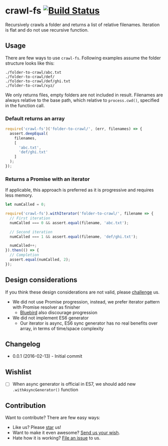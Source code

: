 # crawl-fs [![Build Status](https://travis-ci.org/compulim/crawl-fs.svg?branch=master)](https://travis-ci.org/compulim/crawl-fs)

Recursively crawls a folder and returns a list of relative filenames. Iteration is flat and do not use recursive function.

## Usage

There are few ways to use `crawl-fs`. Following examples assume the folder structure looks like this:
```
./folder-to-crawl/abc.txt
./folder-to-crawl/def/
./folder-to-crawl/def/ghi.txt
./folder-to-crawl/xyz/
```

We only returns files, empty folders are not included in result. Filenames are always relative to the base path, which relative to `process.cwd()`, specified in the function call.

### Default returns an array

```javascript
require('crawl-fs')('folder-to-crawl/', (err, filenames) => {
  assert.deepEqual(
    filenames,
    [
      'abc.txt',
      'def/ghi.txt'
    ]
  );
});
```

### Returns a Promise with an iterator

If applicable, this approach is preferred as it is progressive and requires less memory.

```javascript
let numCalled = 0;

require('crawl-fs').withIterator('folder-to-crawl/', filename => {
  // First iteration
  numCalled === 0 && assert.equal(filename, 'abc.txt');

  // Second iteration
  numCalled === 1 && assert.equal(filename, 'def/ghi.txt');

  numCalled++;
}).then(() => {
  // Completion
  assert.equal(numCalled, 2);
});
```

## Design considerations
If you think these design considerations are not valid, please [challenge](https://github.com/compulim/crawl-fs/issues/new/) us.
* We did not use Promise progression, instead, we prefer iterator pattern with Promise resolver as finisher
  * [Bluebird](http://bluebirdjs.com/docs/api/progression-migration.html) also discourage progression
* We did not implement ES6 generator
  * Our iterator is async, ES6 sync generator has no real benefits over array, in terms of time/space complexity

## Changelog
* 0.0.1 (2016-02-13) - Initial commit

## Wishlist
* [ ] When async generator is official in ES7, we should add new `.withAsyncGenerator()` function

## Contribution

Want to contribute? There are few easy ways:
* Like us? Please [star](https://github.com/compulim/crawl-fs/stargazers) us!
* Want to make it even awesome? [Send us your wish](https://github.com/compulim/crawl-fs/issues/new/).
* Hate how it is working? [File an issue](https://github.com/compulim/crawl-fs/issues/) to us.